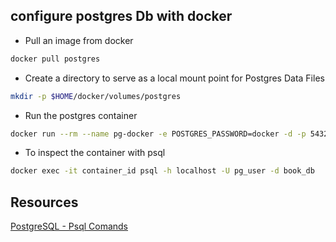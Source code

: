 
## configure postgres Db with docker
- Pull an image from docker 
```bash
docker pull postgres
```
- Create a directory to serve as a local mount point for Postgres Data Files

```bash
mkdir -p $HOME/docker/volumes/postgres 
```
- Run the postgres container
```bash
docker run --rm --name pg-docker -e POSTGRES_PASSWORD=docker -d -p 5432:5432 -v $HOME/docker/volumes/postgres:/var/lib/postgresql/data postgres docker run --rm --name pg-docker -e POSTGRES_USER=pg_user POSTGRES_PASSWORD=pg_password POSTGRES_DB=book_db -d -p 5432:5432 -v $HOME/docker/volumes/postgres:/var/lib/postgresql/data postgres
```

- To inspect the container with psql
```bash
docker exec -it container_id psql -h localhost -U pg_user -d book_db
```


## Resources
[PostgreSQL - Psql Comands](https://www.geeksforgeeks.org/postgresql-psql-commands/)